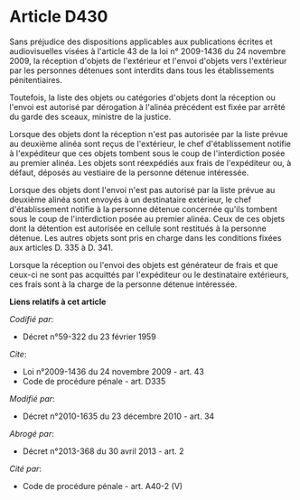 # Article D430

Sans préjudice des dispositions applicables aux publications écrites et audiovisuelles visées à l'article 43 de la loi n°
2009-1436 du 24 novembre 2009, la réception d'objets de l'extérieur et l'envoi d'objets vers l'extérieur par les personnes
détenues sont interdits dans tous les établissements pénitentiaires. 

Toutefois, la liste des objets ou catégories d'objets dont la réception ou l'envoi est autorisé par dérogation à l'alinéa
précédent est fixée par arrêté du garde des sceaux, ministre de la justice. 

Lorsque des objets dont la réception n'est pas autorisée par la liste prévue au deuxième alinéa sont reçus de l'extérieur, le
chef d'établissement notifie à l'expéditeur que ces objets tombent sous le coup de l'interdiction posée au premier alinéa.
Les objets sont réexpédiés aux frais de l'expéditeur ou, à défaut, déposés au vestiaire de la personne détenue intéressée. 

Lorsque des objets dont l'envoi n'est pas autorisé par la liste prévue au deuxième alinéa sont envoyés à un destinataire
extérieur, le chef d'établissement notifie à la personne détenue concernée qu'ils tombent sous le coup de l'interdiction
posée au premier alinéa. Ceux de ces objets dont la détention est autorisée en cellule sont restitués à la personne détenue.
Les autres objets sont pris en charge dans les conditions fixées aux articles D. 335 à D. 341.

Lorsque la réception ou l'envoi des objets est générateur de frais et que ceux-ci ne sont pas acquittés par l'expéditeur ou
le destinataire extérieurs, ces frais sont à la charge de la personne détenue intéressée.

**Liens relatifs à cet article**

_Codifié par_:

  - Décret n°59-322 du 23 février 1959

_Cite_:

  - Loi n°2009-1436 du 24 novembre 2009 - art. 43
  - Code de procédure pénale - art. D335

_Modifié par_:

  - Décret n°2010-1635 du 23 décembre 2010 - art. 34

_Abrogé par_:

  - Décret n°2013-368 du 30 avril 2013 - art. 2

_Cité par_:

  - Code de procédure pénale - art. A40-2 (V)
